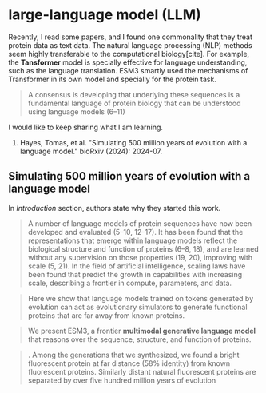 # large-language model (LLM)

Recently, I read some papers, and I found one commonality that they treat protein data as text data. The natural language processing (NLP) methods seem highly transferable to the computational biology[cite]. For example, the **Tansformer** model is specially effective for language understanding, such as the language translation. ESM3 smartly used the mechanisms of Transformer in its own model and specially for the protein task.
> A consensus is developing that underlying these sequences is a fundamental language of protein biology that can be understood using language models (6–11)


I would like to keep sharing what I am learning.
1. Hayes, Tomas, et al. "Simulating 500 million years of evolution with a language model." bioRxiv (2024): 2024-07.


## Simulating 500 million years of evolution with a language model 
In *Introduction* section, authors state why they started this work.
> A number of language models of protein sequences have now been developed and evaluated (5–10, 12–17). It has been found that the representations that emerge within language models reflect the biological structure and function of proteins (6–8, 18), and are learned without any supervision on those properties (19, 20), improving with scale (5, 21). In the field of artificial intelligence, scaling laws have been found that predict the growth in capabilities with increasing scale, describing a frontier in compute, parameters, and data.



> Here we show that language models trained on tokens generated by evolution can act as evolutionary simulators to generate functional proteins that are far away from known proteins. 

> We present ESM3, a frontier **multimodal generative language model** that reasons over the sequence, structure, and function of proteins.

> . Among the generations that we synthesized, we found a bright fluorescent protein at far distance (58% identity) from known fluorescent proteins. Similarly distant natural fluorescent proteins are separated by over five hundred million years of evolution
